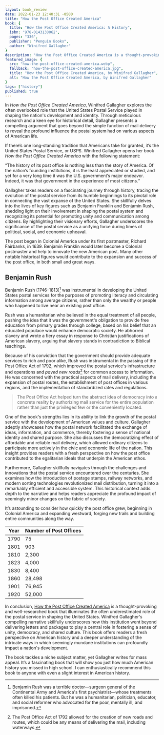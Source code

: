 ```yaml
---
layout: book_review
date: 2022-01-23 12:40:31 -0500
title: "How the Post Office Created America"
book: {
  title: "How the Post Office Created America: A History",
  isbn: "978-0143130062",
  pages: "336",
  publisher: "Penguin Books",
  author: "Winifred Gallagher"
}
description: "How the Post Office Created America is a thought-provoking and well-researched book that illuminates the often underestimated role of the postal service in shaping the United States."
featured_image: {
  src: "how-the-post-office-created-america.webp",
  fallback: "how-the-post-office-created-america.jpg",
  title: "How the Post Office Created America, by Winifred Gallagher",
  alt: "How the Post Office Created America, by Winifred Gallagher"
}
tags: ["history"]
published: true
---
```


In _How the Post Office Created America_, Winifred Gallagher explores the often overlooked role that the United States Postal Service played in shaping the nation's development and identity. Through meticulous research and a keen eye for historical detail, Gallagher presents a compelling argument that goes beyond the simple function of mail delivery to reveal the profound influence the postal system had on various aspects of American life.

If there’s one long-standing tradition that Americans take for granted, it’s the United States Postal Service, or USPS. Winifred Gallagher opens her book _How the Post Office Created America_ with the following statement:

<q>The history of its post office is nothing less than the story of America. Of the nation’s founding institutions, it is the least appreciated or studied, and yet for a very long time it was the U.S. government’s major endeavor. Indeed, it was that government in the experience of most citizens.</q>

Gallagher takes readers on a fascinating journey through history, tracing the evolution of the postal service from its humble beginnings to its pivotal role in connecting the vast expanse of the United States. She skillfully delves into the lives of key figures such as Benjamin Franklin and Benjamin Rush, shedding light on their involvement in shaping the postal system and recognizing its potential for promoting unity and communication among citizens. By highlighting their visionary efforts, Gallagher underscores the significance of the postal service as a unifying force during times of political, social, and economic upheaval.

The post began in Colonial America under its first postmaster, Richard Fairbanks, in 1639. Benjamin Franklin would later become a Colonial postmaster and help to innovate the new American post. Many other notable historical figures would contribute to the expansion and success of the post office, in both small and great ways.

## Benjamin Rush

Benjamin Rush (1746–1813)[^1] was instrumental in developing the United States postal services for the purposes of promoting literacy and circulating information among average citizens, rather than only the wealthy or people who happened to live near an existing post office.

Rush was a humanitarian who believed in the equal treatment of all people, pushing the idea that it was the government's obligation to provide free education from primary grades through college, based on his belief that an educated populace would enhance democratic society. He abhorred slavery and wrote a fiery essay in response to Christian justifications of American slavery, arguing that slavery stands in contradiction to Biblical teachings.

Because of his conviction that the government should provide adequate services to rich and poor alike, Rush was instrumental in the passing of the Post Office Act of 1792, which improved the postal service's infrastructure and operations and _paved new roads_[^2] for common access to information. He was concerned with the practical aspects of mail delivery, including the expansion of postal routes, the establishment of post offices in various regions, and the implementation of standardized rates and regulations.

> The Post Office Act helped turn the abstract idea of democracy into a concrete reality by authorizing mail service for the entire population rather than just the privileged few or the conveniently located.

One of the book's strengths lies in its ability to link the growth of the postal service with the development of American values and culture. Gallagher adeptly showcases how the postal network facilitated the exchange of ideas, information, and commerce, thereby fostering a sense of national identity and shared purpose. She also discusses the democratizing effect of affordable and reliable mail delivery, which allowed ordinary citizens to participate more actively in the civic and economic life of the nation. This insight provides readers with a fresh perspective on how the post office contributed to the egalitarian ideals that underpin the American ethos.

Furthermore, Gallagher skillfully navigates through the challenges and innovations that the postal service encountered over the centuries. She examines how the introduction of postage stamps, railway networks, and modern sorting technologies revolutionized mail distribution, turning it into a remarkably efficient and accessible system. This historical context adds depth to the narrative and helps readers appreciate the profound impact of seemingly minor changes on the fabric of society.

It’s astounding to consider how quickly the post office grew, beginning in Colonial America and expanding westward, forging new trails and building entire communities along the way.

<table>
	<thead>
		<tr class="text-xs">
			<th scope="col">Year</th>
			<th scope="col">Number of Post Offices</th>
		</tr>
	</thead>
	<tbody>
		<tr class="text-xs">
			<td>1790</td>
			<td>75</td>
		</tr>
		<tr class="text-xs">
			<td>1801</td>
			<td>903</td>
		</tr>
		<tr class="text-xs">
			<td>1810</td>
			<td>2,300</td>
		</tr>
		<tr class="text-xs">
			<td>1823</td>
			<td>4,000</td>
		</tr>
		<tr class="text-xs">
			<td>1830</td>
			<td>8,400</td>
		</tr>
		<tr class="text-xs">
			<td>1860</td>
			<td>28,498</td>
		</tr>
		<tr class="text-xs">
			<td>1901</td>
			<td>76,945</td>
		</tr>
		<tr class="text-xs">
			<td>1920</td>
			<td>52,000</td>
		</tr>
	</tbody>
</table>

In conclusion, <a href="https://www.penguinrandomhouse.com/books/311582/how-the-post-office-created-america-by-winifred-gallagher/" class="italic">How the Post Office Created America</a> is a thought-provoking and well-researched book that illuminates the often underestimated role of the postal service in shaping the United States. Winifred Gallagher's compelling narrative skillfully underscores how this institution went beyond delivering letters and packages to play a central role in fostering a sense of unity, democracy, and shared culture. This book offers readers a fresh perspective on American history and a deeper understanding of the intricate ways in which seemingly mundane institutions can profoundly impact a nation's development.

The book tackles a niche subject matter, yet Gallagher writes for mass appeal. It’s a fascinating book that will show you just how much American history you missed in high school. I can enthusiastically recommend this book to anyone with even a slight interest in American history.

[^1]: Benjamin Rush was a terrible doctor&mdash;surgeon general of the Continental Army and America's first psychiatrist&mdash;whose treatments often killed his patients. But he was a humanitarian, politician, educator, and social reformer who advocated for the poor, mentally ill, and imprisoned.
[^2]: The Post Office Act of 1792 allowed for the creation of new roads and routes, which could be any means of delivering the mail, including waterways.